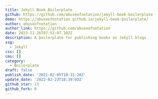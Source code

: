 ```yaml
---
title: Jekyll Book Boilerplate
github: https://github.com/abuseofnotation/jekyll-book-boilerplate
demo: https://abuseofnotation.github.io/jekyll-book-boilerplate/
author: abuseofnotation
author_link: https://github.com/abuseofnotation
date: 2023-11-26T07:52:07.102Z
description: A boilerplate for publishing books as Jekyll blogs
ssg:
  - Jekyll
css: []
cms: []
category:
  - Boilerplate
draft: false
publish_date: '2021-02-05T10:31:28Z'
update_date: '2022-02-23T18:39:03Z'
github_star: 13
github_fork: 0
---
```

